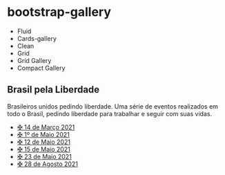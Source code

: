 # bootstrap-gallery

  - Fluid
  - Cards-gallery
  - Clean
  - Grid
  - Grid Gallery
  - Compact Gallery

## Brasil pela Liberdade

Brasileiros unidos pedindo liberdade.
Uma série de eventos realizados em todo o Brasil, pedindo liberdade para trabalhar e seguir com suas vidas.

  - [✠ 14 de Março 2021](https://brasil-pela-liberdade.vercel.app/fluid/)
  - [✠ 1º de Maio 2021](https://brasil-pela-liberdade.vercel.app/cards-gallery/)
  - [✠ 12 de Maio 2021](https://brasil-pela-liberdade.vercel.app/clean/)
  - [✠ 15 de Maio 2021](https://brasil-pela-liberdade.vercel.app/grid/)
  - [✠ 23 de Maio 2021](https://brasil-pela-liberdade.vercel.app/grid-gallery/)
  - [✠ 28 de Agosto 2021](https://brasil-pela-liberdade.vercel.app/compact-gallery/)

